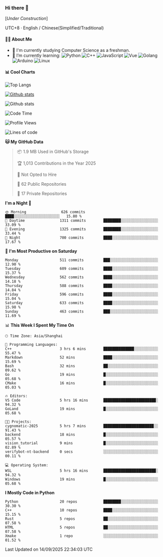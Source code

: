 ### Hi there 👋

\[*Under Construction*\]

UTC+8 · English / Chinese(Simplified/Traditional)

<!--
**NoNormalCreeper/NoNormalCreeper** is a ✨ _special_ ✨ repository because its `README.md` (this file) appears on your GitHub profile.

Here are some ideas to get you started:

- 🔭 I’m currently working on ...
- 🌱 I’m currently learning ...
- 👯 I’m looking to collaborate on ...
- 🤔 I’m looking for help with ...
- 💬 Ask me about ...
- 📫 How to reach me: ...
- 😄 Pronouns: ...
- ⚡ Fun fact: ...
-->

#### 👩‍💻 About Me

- 🏫 I'm currently studying Computer Science as a freshman.
- 🌱 I’m currently learning: 
![Python](https://img.shields.io/badge/-Python-blue?style=flat-square&logo=Python&logoColor=fff)
![C++](https://img.shields.io/badge/-C%2B%2B-00599C?style=flat-square&logo=C%2B%2B&logoColor=fff)
![JavaScript](https://img.shields.io/badge/-JavaScript-ffca18?style=flat-square&logo=JavaScript&logoColor=fff)
![Vue](https://img.shields.io/badge/-Vue-4FC08D?style=flat-square&logo=Vue.js&logoColor=fff)
![Golang](https://img.shields.io/badge/-Go-007d9c?style=flat-square&logo=Go&logoColor=fff)
![Arduino](https://img.shields.io/badge/-Arduino-00979D?style=flat-square&logo=Arduino&logoColor=fff)
![Linux](https://img.shields.io/badge/-Linux-FCC624?style=flat-square&logo=Linux&logoColor=fff)

#### 📊 Cool Charts

![Top Langs](https://readme-stats-zeta-six.vercel.app/api/top-langs/?username=NoNormalCreeper&layout=compact)

[![Github stats](https://readme-stats-zeta-six.vercel.app/api?username=NoNormalCreeper&show=reviews,discussions_started,discussions_answered,prs_merged,prs_merged_percentage)](https://github.com/anuraghazra/github-readme-stats)

![Github stats](https://github-profile-trophy.vercel.app/?username=NoNormalCreeper)


<!--START_SECTION:waka-->
![Code Time](http://img.shields.io/badge/Code%20Time-828%20hrs%2057%20mins-blue)

![Profile Views](http://img.shields.io/badge/Profile%20Views-0-blue)

![Lines of code](https://img.shields.io/badge/From%20Hello%20World%20I%27ve%20Written-4.4%20million%20lines%20of%20code-blue)

**🐱 My GitHub Data** 

> 📦 1.9 MB Used in GitHub's Storage 
 > 
> 🏆 1,013 Contributions in the Year 2025
 > 
> 🚫 Not Opted to Hire
 > 
> 📜 62 Public Repositories 
 > 
> 🔑 17 Private Repositories 
 > 
**I'm a Night 🦉** 

```text
🌞 Morning                626 commits         ████░░░░░░░░░░░░░░░░░░░░░   15.80 % 
🌆 Daytime                1311 commits        ████████░░░░░░░░░░░░░░░░░   33.09 % 
🌃 Evening                1325 commits        ████████░░░░░░░░░░░░░░░░░   33.44 % 
🌙 Night                  700 commits         ████░░░░░░░░░░░░░░░░░░░░░   17.67 % 
```
📅 **I'm Most Productive on Saturday** 

```text
Monday                   511 commits         ███░░░░░░░░░░░░░░░░░░░░░░   12.90 % 
Tuesday                  609 commits         ████░░░░░░░░░░░░░░░░░░░░░   15.37 % 
Wednesday                562 commits         ████░░░░░░░░░░░░░░░░░░░░░   14.18 % 
Thursday                 588 commits         ████░░░░░░░░░░░░░░░░░░░░░   14.84 % 
Friday                   596 commits         ████░░░░░░░░░░░░░░░░░░░░░   15.04 % 
Saturday                 633 commits         ████░░░░░░░░░░░░░░░░░░░░░   15.98 % 
Sunday                   463 commits         ███░░░░░░░░░░░░░░░░░░░░░░   11.69 % 
```


📊 **This Week I Spent My Time On** 

```text
🕑︎ Time Zone: Asia/Shanghai

💬 Programming Languages: 
C++                      3 hrs 6 mins        ██████████████░░░░░░░░░░░   55.47 % 
Markdown                 52 mins             ████░░░░░░░░░░░░░░░░░░░░░   15.69 % 
Bash                     32 mins             ██░░░░░░░░░░░░░░░░░░░░░░░   09.62 % 
Go                       19 mins             █░░░░░░░░░░░░░░░░░░░░░░░░   05.68 % 
CMake                    16 mins             █░░░░░░░░░░░░░░░░░░░░░░░░   05.03 % 

🔥 Editors: 
VS Code                  5 hrs 16 mins       ████████████████████████░   94.32 % 
GoLand                   19 mins             █░░░░░░░░░░░░░░░░░░░░░░░░   05.68 % 

🐱‍💻 Projects: 
cygnomatic-2025          5 hrs 7 mins        ███████████████████████░░   91.43 % 
backend                  18 mins             █░░░░░░░░░░░░░░░░░░░░░░░░   05.57 % 
vision_tutorial          9 mins              █░░░░░░░░░░░░░░░░░░░░░░░░   02.89 % 
verifybot-nt-backend     0 secs              ░░░░░░░░░░░░░░░░░░░░░░░░░   00.11 % 

💻 Operating System: 
WSL                      5 hrs 16 mins       ████████████████████████░   94.32 % 
Windows                  19 mins             █░░░░░░░░░░░░░░░░░░░░░░░░   05.68 % 
```

**I Mostly Code in Python** 

```text
Python                   20 repos            ████████░░░░░░░░░░░░░░░░░   30.30 % 
C++                      10 repos            ████░░░░░░░░░░░░░░░░░░░░░   15.15 % 
Rust                     5 repos             ██░░░░░░░░░░░░░░░░░░░░░░░   07.58 % 
HTML                     5 repos             ██░░░░░░░░░░░░░░░░░░░░░░░   07.58 % 
Xmake                    1 repo              ░░░░░░░░░░░░░░░░░░░░░░░░░   01.52 % 
```




 Last Updated on 14/09/2025 22:34:03 UTC
<!--END_SECTION:waka-->

